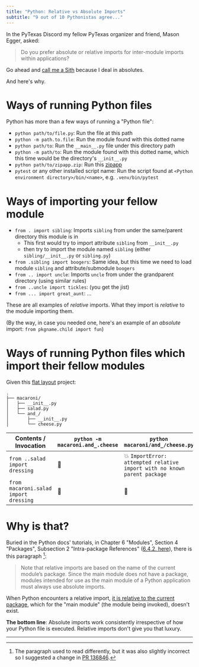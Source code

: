 ```yaml
---
title: "Python: Relative vs Absolute Imports"
subtitle: "9 out of 10 Pythonistas agree..."
---
```


In the PyTexas Discord my fellow PyTexas organizer and friend, Mason Egger, asked:

> Do you prefer absolute or relative imports for inter-module imports within applications?

Go ahead and [call me a Sith](https://youtu.be/wgpytjlW5wU?si=qoLqiNyuv0EJPpqD) because I deal in absolutes.

And here's why.

# Ways of running Python files

Python has more than a few ways of running a "Python file":

- `python path/to/file.py`: Run the file at this path
- `python -m path.to.file`: Run the module found with this dotted name
- `python path/to`: Run the `__main__.py` file under this directory path
- `python -m path/to`: Run the module found with this dotted name, which this time would be the directory's `__init__.py`
- `python path/to/zipapp.zip`: Run this [zipapp](https://docs.python.org/3/library/zipapp.html)
- `pytest` or any other installed script name: Run the script found at `<Python environment directory>/bin/<name>`, e.g. `.venv/bin/pytest`

# Ways of importing your fellow module

- `from . import sibling`: Imports `sibling` from under the same/parent directory this module is in
  - This first would try to import attribute `sibling` from `__init__.py`
  - then try to import the module named `sibling` (either `sibling/__init__.py` or `sibling.py`)
- `from .sibling import boogers`: Same idea, but this time we need to load module `sibling` and attribute/submodule `boogers`
- `from .. import uncle`: Imports `uncle` from under the grandparent directory (using similar rules)
- `from ..uncle import tickles`: (you get the jist)
- `from ... import great_aunt`: ...

These are all examples of _relative_ imports. What they import is _relative_ to the module importing them.

(By the way, in case you needed one, here's an example of an _absolute_ import: `from pkgname.child import fun`)

# Ways of running Python files which import their fellow modules

Given this [flat layout](https://packaging.python.org/en/latest/discussions/src-layout-vs-flat-layout/) project:

```
.
├── macaroni/
│   ├── __init__.py
│   ├── salad.py
│   └── and_/
│       ├── __init__.py
│       └── cheese.py
```

| Contents / Invocation| `python -m macaroni.and_.cheese` | `python macaroni/and_/cheese.py` |
| ------------- | ------------- | ------------- |
| `from ..salad import dressing` | 🎉  | 💥 `ImportError: attempted relative import with no known parent package` |
| `from macaroni.salad import dressing` | 🎉  | 🎉 |

# Why is that?

Buried in the Python docs' tutorials, in Chapter 6 "Modules", Section 4 "Packages", Subsection 2 "Intra-package References" ([6.4.2. here](https://docs.python.org/3/tutorial/modules.html#intra-package-references)),
there is this paragraph [^1]:

> Note that relative imports are based on the name of the current module’s package. Since the main module does not have a package, modules intended for use as the main module of a Python application must always use absolute imports.

When Python encounters a relative import, [it is relative to the current package](https://docs.python.org/3/reference/import.html#package-relative-imports),
which for the "main module" (the module being invoked), doesn't exist.

**The bottom line**: Absolute imports work consistently irrespective of how your Python file is executed. Relative imports don't give you that luxury.

---

[^1]: The paragraph used to read differently, but it was also slightly incorrect so I suggested a change in [PR 136846](https://github.com/python/cpython/pull/136846).
